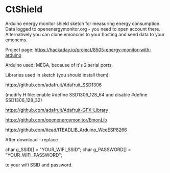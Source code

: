 # CtShield

Arduino energy monitor shield sketch for measuring energy consumption.
Data logged to openenergymonitor.org - you need to open account there. Alternatively you can clone emoncms to your hosting and send data to your emoncms.

Project page: https://hackaday.io/project/8505-energy-monitor-with-arduino

Arduino used: MEGA, because of it's 2 serial ports.

Libraries used in sketch (you should install them):

https://github.com/adafruit/Adafruit_SSD1306

(modify H file: enable #define SSD1306_128_64 and disable #define SSD1306_128_32)

https://github.com/adafruit/Adafruit-GFX-Library

https://github.com/openenergymonitor/EmonLib

https://github.com/itead/ITEADLIB_Arduino_WeeESP8266


After download - replace

char g_SSID[] = "YOUR_WIFI_SSID";
char g_PASSWORD[] = "YOUR_WIFI_PASSWORD";

to your wifi SSID and password.
